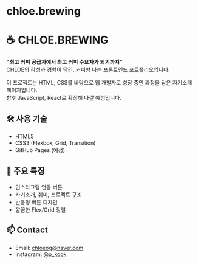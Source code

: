 # chloe.brewing
# ☕ CHLOE.BREWING

**"최고 커피 공급자에서 최고 커피 수요자가 되기까지"**  
CHLOE의 감성과 경험이 담긴, 커피향 나는 프론트엔드 포트폴리오입니다.

이 프로젝트는 HTML, CSS를 바탕으로 웹 개발자로 성장 중인 과정을 담은 자기소개 페이지입니다.  
향후 JavaScript, React로 확장해 나갈 예정입니다.

## 🛠️ 사용 기술
- HTML5
- CSS3 (Flexbox, Grid, Transition)
- GitHub Pages (예정)

## 🎨 주요 특징
- 인스타그램 연동 버튼
- 자기소개, 취미, 프로젝트 구조
- 반응형 버튼 디자인
- 깔끔한 Flex/Grid 정렬

## 📫 Contact
- Email: chloeog@naver.com
- Instagram: [@o_kook](https://www.instagram.com/o_kook/)

